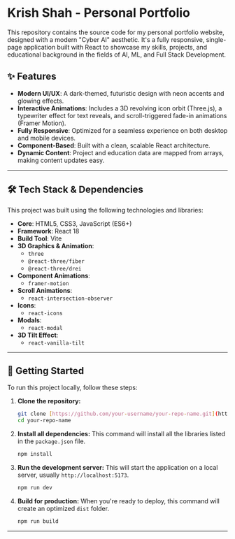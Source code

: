 # Krish Shah - Personal Portfolio

This repository contains the source code for my personal portfolio website, designed with a modern "Cyber AI" aesthetic. It's a fully responsive, single-page application built with React to showcase my skills, projects, and educational background in the fields of AI, ML, and Full Stack Development.



## ✨ Features

- **Modern UI/UX**: A dark-themed, futuristic design with neon accents and glowing effects.
- **Interactive Animations**: Includes a 3D revolving icon orbit (Three.js), a typewriter effect for text reveals, and scroll-triggered fade-in animations (Framer Motion).
- **Fully Responsive**: Optimized for a seamless experience on both desktop and mobile devices.
- **Component-Based**: Built with a clean, scalable React architecture.
- **Dynamic Content**: Project and education data are mapped from arrays, making content updates easy.

---

## 🛠️ Tech Stack & Dependencies

This project was built using the following technologies and libraries:

- **Core**: HTML5, CSS3, JavaScript (ES6+)
- **Framework**: React 18
- **Build Tool**: Vite
- **3D Graphics & Animation**:
  - `three`
  - `@react-three/fiber`
  - `@react-three/drei`
- **Component Animations**:
  - `framer-motion`
- **Scroll Animations**:
  - `react-intersection-observer`
- **Icons**:
  - `react-icons`
- **Modals**:
  - `react-modal`
- **3D Tilt Effect**:
  - `react-vanilla-tilt`

---

## 🚀 Getting Started

To run this project locally, follow these steps:

1.  **Clone the repository:**
    ```bash
    git clone [https://github.com/your-username/your-repo-name.git](https://github.com/your-username/your-repo-name.git)
    cd your-repo-name
    ```

2.  **Install all dependencies:**
    This command will install all the libraries listed in the `package.json` file.
    ```bash
    npm install
    ```

3.  **Run the development server:**
    This will start the application on a local server, usually `http://localhost:5173`.
    ```bash
    npm run dev
    ```

4.  **Build for production:**
    When you're ready to deploy, this command will create an optimized `dist` folder.
    ```bash
    npm run build
    ```

---